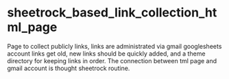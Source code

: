 # sheetrock_based_link_collection_html_page
Page to collect publicly links, links are administrated via gmail googlesheets account links get old, new links should be quickly added, and a theme directory for keeping links in order. The connection between tml page and gmail account is thought sheetrock routine.
